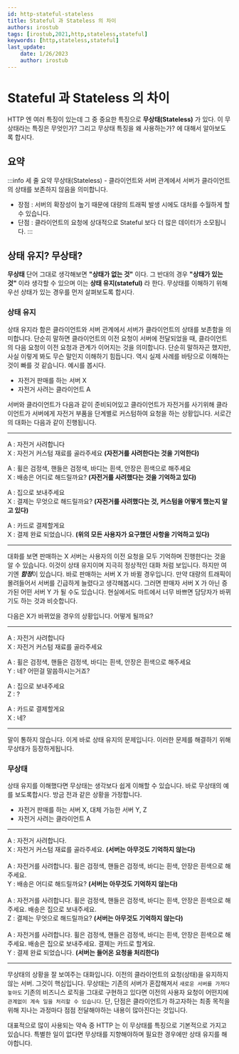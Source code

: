 ```yaml
---
id: http-stateful-stateless
title: Stateful 과 Stateless 의 차이
authors: irostub
tags: [irostub,2021,http,stateless,stateful]
keywords: [http,stateless,stateful]
last_update:
    date: 1/26/2023
    author: irostub
---
```


# Stateful 과 Stateless 의 차이

HTTP 엔 여러 특징이 있는데 그 중 중요한 특징으로 **무상태(Stateless)** 가 있다. 
이 무상태라는 특징은 무엇인가? 그리고 무상태 특징을 왜 사용하는가? 에 대해서 알아보도록 합시다.

## 요약
:::info 세 줄 요약
무상태(Stateless) - 클라이언트와 서버 관계에서 서버가 클라이언트의 상태를 보존하지 않음을 의미합니다.

- 장점 : 서버의 확장성이 높기 때문에 대량의 트래픽 발생 시에도 대처를 수월하게 할 수 있습니다.
- 단점 : 클라이언트의 요청에 상대적으로 Stateful 보다 더 많은 데이터가 소모됩니다.
:::
## 상태 유지? 무상태?

**무상태** 단어 그대로 생각해보면 **"상태가 없는 것"** 이다. 그 반대의 경우 **"상태가 있는 것"** 이라 
생각할 수 있으며 이는 **상태 유지(stateful)** 라 한다. 무상태를 이해하기 위해 우선 상태가 있는 경우를 먼저 살펴보도록 합시다.


### 상태 유지

상태 유지라 함은 클라이언트와 서버 관계에서 서버가 클라이언트의 상태를 보존함을 의미합니다. 단순히 말하면 클라이언트의 이전 요청이 서버에 전달되었을 때, 
클라이언트의 다음 요청이 이전 요청과 관계가 이어지는 것을 의미합니다. 단순히 말하자곤 했지만, 
사실 이렇게 봐도 무슨 말인지 이해하기 힘듭니다. 역시 실제 사례를 바탕으로 이해하는 것이 빠를 것 같습니다. 예시를 봅시다.

- 자전거 판매를 하는 서버 X
- 자전거 사려는 클라이언트 A

서버와 클라이언트가 다음과 같이 준비되어있고 클라이언트가 자전거를 사기위해 클라이언트가 서버에게 자전거 부품을 단계별로 커스텀하여 요청을 하는 상황입니다. 
서로간의 대화는 다음과 같이 진행됩니다.

---

A : 자전거 사려합니다  
X : 자전거 커스텀 재료를 골라주세요 **(자전거를 사려한다는 것을 기억한다)**
  
  
A : 휠은 검정색, 핸들은 검정색, 바디는 흰색, 안장은 흰색으로 해주세요  
X : 배송은 어디로 해드릴까요? **(자전거를 사려했다는 것을 기억하고 있다)**
  
  
A : 집으로 보내주세요  
X : 결제는 무엇으로 해드릴까요? **(자전거를 사려했다는 것, 커스텀을 어떻게 했는지 알고 있다)**
  
  
A : 카드로 결제할게요  
X : 결제 완료 되었습니다. **(위의 모든 사용자가 요구했던 사항을 기억하고 있다)**

---

대화를 보면 판매하는 X 서버는 사용자의 이전 요청을 모두 기억하며 진행한다는 것을 알 수 있습니다. 이것이 상태 유지이며 지극히 정상적인 대화 처럼 보입니다. 
하지만 여기엔 ***함정***이 있습니다. 바로 판매하는 서버 X 가 바뀔 경우입니다. 만약 대량의 트래픽이 몰려들어서 서버를 긴급하게 늘렸다고 생각해봅시다. 
그러면 판매자 서버 X 가 아닌 증가된 어떤 서버 Y 가 될 수도 있습니다. 현실에서도 마트에서 너무 바쁘면 담당자가 바뀌기도 하는 것과 비슷합니다.  

다음은 X가 바뀌었을 경우의 상황입니다. 어떻게 될까요?

---

A : 자전거 사려합니다  
X : 자전거 커스텀 재료를 골라주세요
  
  
A : 휠은 검정색, 핸들은 검정색, 바디는 흰색, 안장은 흰색으로 해주세요  
Y : 네? 어떤걸 말씀하시는거죠?
  
  
A : 집으로 보내주세요  
Z : ?
  
  
A : 카드로 결제할게요  
X : 네?

---

말이 통하지 않습니다. 이게 바로 상태 유지의 문제입니다. 이러한 문제를 해결하기 위해 무상태가 등장하게됩니다.

### 무상태

상태 유지를 이해했다면 무상태는 생각보다 쉽게 이해할 수 있습니다. 바로 무상태의 예를 보도록합시다. 방금 전과 같은 상황을 가정합니다.

- 자전거 판매를 하는 서버 X, 대체 가능한 서버 Y, Z
- 자전거 사려는 클라이언트 A

---

A : 자전거 사려합니다.  
X : 자전거 커스텀 재료를 골라주세요. **(서버는 아무것도 기억하지 않는다)**
<br/>
<br/>
A : 자전거를 사려합니다. 휠은 검정색, 핸들은 검정색, 바디는 흰색, 안장은 흰색으로 해주세요.  
Y : 배송은 어디로 해드릴까요? **(서버는 아무것도 기억하지 않는다)**
<br/>
<br/>
A : 자전거를 사려합니다. 휠은 검정색, 핸들은 검정색, 바디는 흰색, 안장은 흰색으로 해주세요. 배송은 집으로 보내주세요.  
Z : 결제는 무엇으로 해드릴까요? **(서버는 아무것도 기억하지 않는다)**
<br/>
<br/>
A : 자전거를 사려합니다. 휠은 검정색, 핸들은 검정색, 바디는 흰색, 안장은 흰색으로 해주세요. 배송은 집으로 보내주세요. 결제는 카드로 할게요.  
Y : 결제 완료 되었습니다. **(서버는 들어온 요청을 처리한다)**

---

무상태의 상황을 잘 보여주는 대화입니다. 이전의 클라이언트의 요청(상태)을 유지하지 않는 서버. 그것이 핵심입니다. 
무상태는 기존의 서버가 혼잡해져서 `새로운 서버를 가져다 놓아도` 기존의 비즈니스 로직을 그대로 구현하고
있다면 이전의 사용자 요청이 어떤지에 `관계없이 계속 일을 처리할 수 있습니다`. 
단, 단점은 클라이언트가 하고자하는 최종 목적을 위해 지나는 과정마다 점점 전달해야하는 내용이 많아진다는 것입니다.

대표적으로 많이 사용되는 약속 중 HTTP 는 이 무상태를 특징으로 기본적으로 가지고 있습니다. 
특별한 일이 없다면 무상태를 지향해야하며 필요한 경우에만 상태 유지를 해야합니다.
